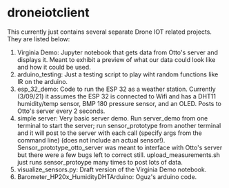 # droneiotclient


This currently just contains several separate Drone IOT related projects. They are listed below:

1. Virginia Demo: Jupyter notebook that gets data from Otto's server and displays it. Meant to exhibit a preview of what our data could look like and how it could be used. 
2. arduino_testing: Just a testing script to play wiht random functions like IR on the arduino. 
3. esp_32_demo: Code to run the ESP 32 as a weather station. Currently (3/09/21) it assumes the ESP 32 is connected to Wifi and has a DHT11 humidity/temp sensor, BMP 180 pressure sensor, and an OLED. Posts to Otto's server every 2 seconds. 
4. simple server: Very basic server demo. Run server_demo from one terminal to start the server; run sensor_prototype from another terminal and it will post to the server with each call (specify args from the command line) (does not include an actual sensor!).  Sensor_prototype_otto_server was meant to interface with Otto's server but there were a few bugs left to correct still. upload_measurements.sh just runs sensor_protoype many times to post lots of data. 
5. visualize_sensors.py: Draft version of the Virginia Demo notebook. 
6. Barometer_HP20x_HumidityDHTArduino: Oguz's arduino code.  

